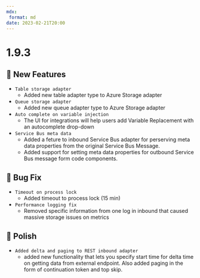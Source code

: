 ```yaml
---
mdx:
 format: md
date: 2023-02-21T20:00
---
```


# 1.9.3

<!-- truncate -->

## :rocket: New Features

- `Table storage adapter`
  - Added new table adapter type to Azure Storage adapter
- `Queue storage adapter`
  - Added new queue adapter type to Azure Storage adapter
- `Auto complete on variable injection`
  - The UI for integrations will help users add Variable Replacement with an autocomplete drop-down
- `Service Bus meta data`
  - Added a feture to inbound Service Bus adapter for perserving meta data properties from the original Service Bus Message.
  - Added support for setting meta data properties for outbound Service Bus message form code components.

## :bug: Bug Fix

- `Timeout on process lock`
  - Added timeout to process lock (15 min)
- `Performance logging fix`
  - Removed specific information from one log in inbound that caused massive storage issues on metrics

## :nail_care: Polish

- `Added delta and paging to REST inbound adapter`
  - added new functionality that lets you specify start time for delta time on getting data from external endpoint. Also added paging in the form of continuation token and top skip.